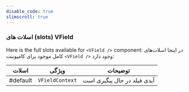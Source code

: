 ```yaml
---
disable_code: true
slimscroll: true
---
```


### اسلات های (slots) VField

Here is the full slots available for `<VField />` component:
در اینجا اسلات‌های کامل موجود برای کامپوننت `<VField />` وجود دارد:

| اسلات    | ویژگی                                          | توضیحات                     |
| -------- | ---------------------------------------------- | --------------------------- |
| #default | <span class="is-object">`VFieldContext`</span> | آیدی فیلد در حال پیگیری است |
